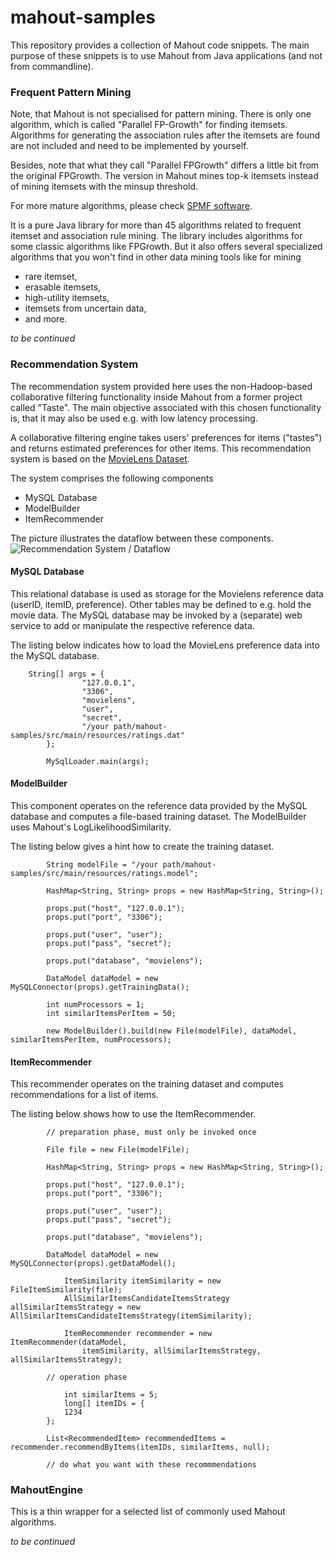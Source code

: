 mahout-samples
==============

This repository provides a collection of Mahout code snippets. The main purpose of these snippets is to use 
Mahout from Java applications (and not from commandline).

### Frequent Pattern Mining
Note, that Mahout is not specialised for pattern mining. There is only one algorithm, which is called "Parallel FP-Growth" 
for finding itemsets. Algorithms for generating the association rules after the itemsets are found are not included and need
to be implemented by yourself. 

Besides, note that what they call "Parallel FPGrowth" differs a little bit from the original FPGrowth. The version in Mahout 
mines top-k itemsets instead of mining itemsets with the minsup threshold.

For more mature algorithms, please check [SPMF software](http://www.philippe-fournier-viger.com/spmf/index.php).

It is a pure Java library for more than 45 algorithms related to frequent itemset and association rule mining. The library 
includes algorithms for some classic algorithms like FPGrowth. But it also offers several specialized algorithms that you 
won't find in other data mining tools like for mining 
* rare itemset, 
* erasable itemsets, 
* high-utility itemsets, 
* itemsets from uncertain data, 
* and more.

_to be continued_


### Recommendation System
The recommendation system provided here uses the non-Hadoop-based collaborative filtering functionality inside Mahout from a former 
project called "Taste". The main objective associated with this chosen functionality is, that it may also be used e.g. with low 
latency processing.

A collaborative filtering engine takes users' preferences for items ("tastes") and returns estimated preferences for other items.
This recommendation system is based on the [MovieLens Dataset](http://www.grouplens.org/system/files/ml-10m-README.html).

The system comprises the following components

* MySQL Database
* ModelBuilder
* ItemRecommender

The picture illustrates the dataflow between these components.
![Recommendation System / Dataflow](https://raw.github.com/skrusche63/mahout-samples/master/src/main/resources/dataflow.png)


#### MySQL Database 
This relational database is used as storage for the Movielens reference data (userID, itemID, preference). Other tables may be 
defined to e.g. hold the movie data. The MySQL database may be invoked by a (separate) web service to add or manipulate the respective 
reference data.

The listing below indicates how to load the MovieLens preference data into the MySQL database.
```
  	String[] args = {
				"127.0.0.1",
				"3306",
				"movielens",
				"user",
				"secret",
				"/your path/mahout-samples/src/main/resources/ratings.dat"
		};
		
		MySqlLoader.main(args);

```

#### ModelBuilder
This component operates on the reference data provided by the MySQL database and computes a file-based training dataset. The ModelBuilder 
uses Mahout's LogLikelihoodSimilarity.  

The listing below gives a hint how to create the training dataset.
```
		String modelFile = "/your path/mahout-samples/src/main/resources/ratings.model";

		HashMap<String, String> props = new HashMap<String, String>();
		
		props.put("host", "127.0.0.1");
		props.put("port", "3306");
		
		props.put("user", "user");
		props.put("pass", "secret");
		
		props.put("database", "movielens");
		
		DataModel dataModel = new MySQLConnector(props).getTrainingData();
		
		int numProcessors = 1;
		int similarItemsPerItem = 50;
		
		new ModelBuilder().build(new File(modelFile), dataModel, similarItemsPerItem, numProcessors);

```

#### ItemRecommender
This recommender operates on the training dataset and computes recommendations for a list of items.

The listing below shows how to use the ItemRecommender.

```
		// preparation phase, must only be invoked once

		File file = new File(modelFile);

		HashMap<String, String> props = new HashMap<String, String>();
		
		props.put("host", "127.0.0.1");
		props.put("port", "3306");
		
		props.put("user", "user");
		props.put("pass", "secret");
		
		props.put("database", "movielens");
		
		DataModel dataModel = new MySQLConnector(props).getDataModel();		

        	ItemSimilarity itemSimilarity = new FileItemSimilarity(file);
        	AllSimilarItemsCandidateItemsStrategy allSimilarItemsStrategy = new AllSimilarItemsCandidateItemsStrategy(itemSimilarity);

        	ItemRecommender recommender = new ItemRecommender(dataModel, 
        		itemSimilarity, allSimilarItemsStrategy, allSimilarItemsStrategy);

		// operation phase
		
	    	int similarItems = 5;
	    	long[] itemIDs = {
			1234	
		};

		List<RecommendedItem> recommendedItems = recommender.recommendByItems(itemIDs, similarItems, null);

		// do what you want with these recommmendations

```

### MahoutEngine
This is a thin wrapper for a selected list of commonly used Mahout algorithms. 

_to be continued_
